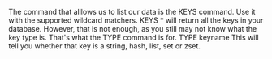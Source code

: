 The command that alllows us to list our data is the KEYS command. Use it with the supported wildcard matchers.
KEYS *
will return all the keys in your database. However, that is not enough, as you still may not know what the key type is. That's what the TYPE command is for.
TYPE keyname
This will tell you whether that key is a string, hash, list, set or zset.
